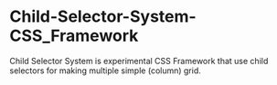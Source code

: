 # Child-Selector-System-CSS_Framework
Child Selector System is experimental CSS Framework that use child selectors for making multiple simple (column) grid.
